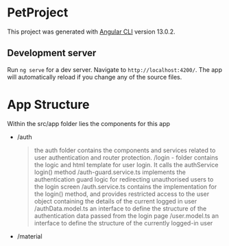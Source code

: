 # PetProject

This project was generated with [Angular CLI](https://github.com/angular/angular-cli) version 13.0.2.

## Development server

Run `ng serve` for a dev server. Navigate to `http://localhost:4200/`. The app will automatically reload if you change any of the source files.

# App Structure
Within the src/app folder lies the components for this app
- /auth
    > the auth folder contains the components and services related to user authentication and router protection.
    /login - folder
    > contains the logic and html template for user login. It calls the authService login() method
    /auth-guard.service.ts
    > implements the authentication guard logic for redirecting unauthorised users to the login screen
    /auth.service.ts
    > contains the implementation for the login() method, and provides restricted access to the user object containing the details of the current logged in user
    /authData.model.ts
    > an interface to define the structure of the authentication data passed from the login page
    /user.model.ts
    > an interface to define the structure of the currently logged-in user

- /material
    > 
